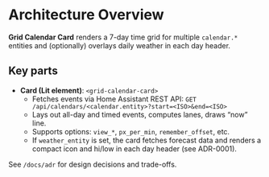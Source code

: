 # Architecture Overview

**Grid Calendar Card** renders a 7-day time grid for multiple `calendar.*` entities and (optionally) overlays daily weather in each day header.

## Key parts

- **Card (Lit element)**: `<grid-calendar-card>`
  - Fetches events via Home Assistant REST API:
    `GET /api/calendars/<calendar.entity>?start=<ISO>&end=<ISO>`
  - Lays out all-day and timed events, computes lanes, draws “now” line.
  - Supports options: `view_*`, `px_per_min`, `remember_offset`, etc.
  - If `weather_entity` is set, the card fetches forecast data and renders a compact icon and hi/low in each day header (see ADR-0001).

See `/docs/adr` for design decisions and trade-offs.
